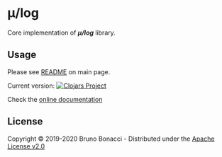 # μ/log

Core implementation of ***μ/log*** library.

## Usage

Please see [README](../README.md) on main page.

Current version: [![Clojars Project](https://img.shields.io/clojars/v/com.brunobonacci/mulog.svg)](https://clojars.org/com.brunobonacci/mulog)

Check the [online documentation](https://cljdoc.org/d/com.brunobonacci/mulog/CURRENT)

## License

Copyright © 2019-2020 Bruno Bonacci - Distributed under the [Apache License v2.0](http://www.apache.org/licenses/LICENSE-2.0)
